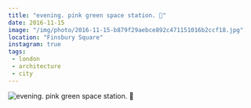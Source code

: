 ```yaml
---
title: "evening. pink green space station. 🌃"
date: 2016-11-15
image: "/img/photo/2016-11-15-b879f29aebce892c471151016b2ccf18.jpg"
location: "Finsbury Square"
instagram: true
tags:
 - london
 - architecture
 - city
---
```


![evening. pink green space station. 🌃](/img/photo/2016-11-15-b879f29aebce892c471151016b2ccf18.jpg)

